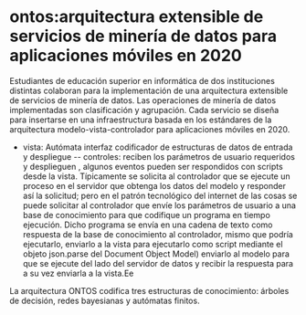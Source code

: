 # ontos:arquitectura extensible de servicios de minería de datos para aplicaciones móviles en 2020

Estudiantes de educación superior en informática de dos instituciones distintas colaboran para la implementación de una arquitectura extensible de servicios de minería de datos. Las operaciones de minería de datos implementadas son clasificación y agrupación. Cada servicio se diseña para insertarse en una infraestructura basada en los estándares de la arquitectura modelo-vista-controlador para aplicaciones móviles en 2020. 

  - vista: Autómata interfaz codificador de estructuras de datos de entrada y despliegue 
     -- controles: reciben los parámetros de usuario requeridos y desplieguen 
  , algunos eventos pueden ser respondidos con scripts desde la vista. Típicamente se solicita al controlador que se ejecute un proceso en el servidor que obtenga los datos del modelo y responder así la solicitud; pero en el patrón tecnológico del internet de las cosas se puede solicitar al controlador que envíe los parámetros de usuario a una base de conocimiento para que codifique un programa en tiempo ejecución. Dicho programa se envía en una cadena de texto como respuesta de la base de conocimiento al controlador, mismo que podría ejecutarlo, enviarlo a la vista para ejecutarlo como script mediante el objeto json.parse del Document Object Model) enviarlo al modelo para que se ejecute del lado del servidor de datos y recibir la respuesta para a su vez enviarla a la vista.Ee

La arquitectura ONTOS codifica tres estructuras de conocimiento: árboles de decisión, redes bayesianas y autómatas finitos.
